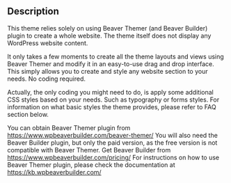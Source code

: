 ---
---

## Description

This theme relies solely on using Beaver Themer (and Beaver Builder) plugin to create a whole website. The theme itself does not display any WordPress website content.

It only takes a few moments to create all the theme layouts and views using Beaver Themer and modify it in an easy-to-use drag and drop interface. This simply allows you to create and style any website section to your needs. No coding required.

Actually, the only coding you might need to do, is apply some additional CSS styles based on your needs. Such as typography or forms styles. For information on what basic styles the theme provides, please refer to FAQ section below.

You can obtain Beaver Themer plugin from https://www.wpbeaverbuilder.com/beaver-themer/
You will also need the Beaver Builder plugin, but only the paid version, as the free version is not compatible with Beaver Themer. Get Beaver Builder from https://www.wpbeaverbuilder.com/pricing/
For instructions on how to use Beaver Themer plugin, please check the documentation at https://kb.wpbeaverbuilder.com/
